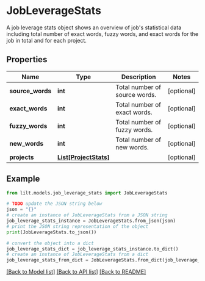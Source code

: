 # JobLeverageStats

A job leverage stats object shows an overview of job's statistical data including total number of exact words, fuzzy words, and exact words for the job in total and for each project. 

## Properties

Name | Type | Description | Notes
------------ | ------------- | ------------- | -------------
**source_words** | **int** | Total number of source words. | [optional] 
**exact_words** | **int** | Total number of exact words. | [optional] 
**fuzzy_words** | **int** | Total number of fuzzy words. | [optional] 
**new_words** | **int** | Total number of new words. | [optional] 
**projects** | [**List[ProjectStats]**](ProjectStats.md) |  | [optional] 

## Example

```python
from lilt.models.job_leverage_stats import JobLeverageStats

# TODO update the JSON string below
json = "{}"
# create an instance of JobLeverageStats from a JSON string
job_leverage_stats_instance = JobLeverageStats.from_json(json)
# print the JSON string representation of the object
print(JobLeverageStats.to_json())

# convert the object into a dict
job_leverage_stats_dict = job_leverage_stats_instance.to_dict()
# create an instance of JobLeverageStats from a dict
job_leverage_stats_from_dict = JobLeverageStats.from_dict(job_leverage_stats_dict)
```
[[Back to Model list]](../README.md#documentation-for-models) [[Back to API list]](../README.md#documentation-for-api-endpoints) [[Back to README]](../README.md)


